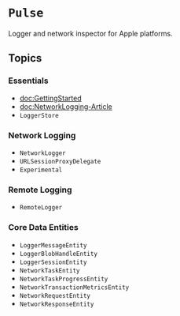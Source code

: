 # ``Pulse``

Logger and network inspector for Apple platforms.

## Topics

### Essentials

- <doc:GettingStarted>
- <doc:NetworkLogging-Article>
- ``LoggerStore``

### Network Logging

- ``NetworkLogger``
- ``URLSessionProxyDelegate``
- ``Experimental``

### Remote Logging

- ``RemoteLogger``

### Core Data Entities

- ``LoggerMessageEntity``
- ``LoggerBlobHandleEntity``
- ``LoggerSessionEntity``
- ``NetworkTaskEntity``
- ``NetworkTaskProgressEntity``
- ``NetworkTransactionMetricsEntity``
- ``NetworkRequestEntity``
- ``NetworkResponseEntity``
